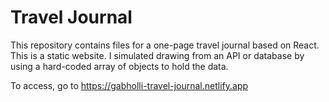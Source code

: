 # Travel Journal

This repository contains files for a one-page travel journal based on React.
This is a static website. I simulated drawing from an API or database by using
a hard-coded array of objects to hold the data.

To access, go to https://gabholli-travel-journal.netlify.app
